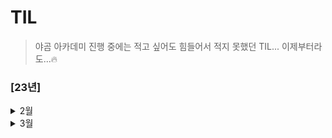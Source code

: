 # TIL
> 야곰 아카데미 진행 중에는 적고 싶어도 힘들어서 적지 못했던 TIL... 이제부터라도...🔥

### [23년]

<details> 
<summary> 2월 </summary>

- 23일
  - SOLID 
  - Frame vs Bound - Frame:SuperView 기준, Bound:View기준
  - 실제 디바이스가 없을 경우 개발 환경에서 할 수 있는 것과 없는 것을 설명 - 센서, 통신 불가
  - TabBarController에서 NavigationItem 사용방법

- 24일
  - Stack 활용 : LIFO 구조
  - Queue 활용 : FIFO 구조
  - Deck : 앞뒤로 데이터 추가 가능
- 25일
  - OAuth 기본개념 : SNS 로그인
  - 모바일앱이 모바일웹에 비해 좋은 점 : 빠른 속도와 안정적인 동작
- 26일
  - API
  - REST - HTTP를 잘 활용하기 위한 아키텍쳐
  - RESTful API - HTTP를 잘 활용할 수 있도록 짜여진 구조
- 27일
  - 운영체제 & 인터럽트
  - 최대공약수와 최소공배수 - 최대공약수 x 최소공배수 = 두 값의 곱
  - 소수 찾기 - 에라토스테네스의 체 (빈 배열을 만들어 소수가 아닌 것은 삭제)
  - 팩토리얼의 0의 개수 - 2와 5의 갯수
  - URL Request

</details>

<details> 
<summary> 3월 </summary>

- 1일
  - 앱의 콘텐츠나 데이터 자체를 저장/보관하는 특별한 객체를 무엇이라고 하는가?
  - App thinning에 대해서 설명하시오.
  - 앱이 시작할 때 main.c 에 있는 UIApplicationMain 함수에 의해서 생성되는 객체는 무엇인가?
  - @Main에 대해서 설명하시오.
  - 앱이 foreground에 있을 때와 background에 있을 때 어떤 제약사항이 있나요?
  - 상태 변화에 따라 다른 동작을 처리하기 위한 앱델리게이트 메서드들을 설명하시오.
  - 앱이 In-Active 상태가 되는 시나리오를 설명하시오.
  - scene delegate에 대해 설명하시오.
  - UIApplication 객체의 컨트롤러 역할은 어디에 구현해야 하는가?
  - App의 Not running, Inactive, Active, Background, Suspended에 대해 설명하시오.
  - GCD API 동작 방식과 필요성에 대해 설명하시오.
  - Global DispatchQueue 의 Qos 에는 어떤 종류가 있는지, 각각 어떤 의미인지 설명하시오. 

  <br/>

  - 알고리즘 - 다이나믹 프로그래밍
  - 서울 공공데이터 API 사용을 위한 사전 준비
    - addingPercentEncoding
    - ATS Policy

- 2일

  - RxSwift 기초
    - DispatchQueue & RxSwift 차이점
    - Observable 생성 & Operation 사용
    - Subscribe 사용
    - Scheduler
    - 코드 간소화 (RxCocoa도 함께 사용)
    - RxSwift 응용
      - ID & PW 형식에 맞는지 확인 후 로그인 해보는 실습
    - Subject

- 4일

  - iOS 앱을 만들고, User Interface를 구성하는 데 필수적인 프레임워크 이름은 무엇인가?
  - Foundation Kit은 무엇이고 포함되어 있는 클래스들은 어떤 것이 있는지 설명하시오.
  - Delegate란 무엇인지 설명하고, retain 되는지 안되는지 그 이유를 함께 설명하시오.
  - NotificationCenter 동작 방식과 활용 방안에 대해 설명하시오.
  - UIKit 클래스들을 다룰 때 꼭 처리해야하는 애플리케이션 쓰레드 이름은 무엇인가?
  - App Bundle의 구조와 역할에 대해 설명하시오.
  - 모든 View Controller 객체의 상위 클래스는 무엇이고 그 역할은 무엇인가?
  - 자신만의 Custom View를 만들려면 어떻게 해야하는지 설명하시오.
  - View 객체에 대해 설명하시오.
  - UIView 에서 Layer 객체는 무엇이고 어떤 역할을 담당하는지 설명하시오.
  - UIWindow 객체의 역할은 무엇인가?
  - UINavigationController 의 역할이 무엇인지 설명하시오.
  - TableView를 동작 방식과 화면에 Cell을 출력하기 위해 최소한 구현해야 하는 DataSource 메서드를 설명하시오.
  - 하나의 View Controller 코드에서 여러 TableView Controller 역할을 해야 할 경우 어떻게 구분해서 구현해야 하는지 설명하시오.
  - setNeedsLayout와 setNeedsDisplay의 차이에 대해 설명하시오.
  - stackView의 장점과 단점에 대해서 설명하시오.

- 5일

  - NSCache와 딕셔너리로 캐시를 구성했을때의 차이를 설명하시오.
  - URLSession에 대해서 설명하시오.
  - prepareForReuse에 대해서 설명하시오.
  - 다크모드를 지원하는 방법에 대해 설명하시오.
  - ViewController의 생명주기를 설명하시오.
  - TableView와 CollectionView의 차이점을 설명하시오.

  <br/>

  - 오토레이아웃을 코드로 작성하는 방법은 무엇인가? (3가지)
  - hugging, resistance에 대해서 설명하시오.
  - Intrinsic Size에 대해서 설명하시오.
  - 스토리보드를 이용했을때의 장단점을 설명하시오.
  - Safearea에 대해서 설명하시오.
  - Left Constraint 와 Leading Constraint 의 차이점을 설명하시오.

  <br/>

  - MVVM + RxSwift 기초
    - 이전에 다뤘던 ID & PW를 입력하여 로그인하는 예제를 활용하여 코드 작성

- 6일

  - 운영체제

    - 프로세스 vs 쓰레드
    - 프로세스 주소 공간
    - 시스템 콜 (System Call)
    - IPC (Inter Process Communication)
  - 알고리즘
    - 다이나믹 프로그래밍1 - 2차원 배열 활용
  - 동시성 프로그래밍 (원티드프리온보딩 1)
    - 용어 정리
    - 사전과제 코드 리뷰

- 7일

  - 알고리즘
    - 다이나믹 프로그래밍1 - 기본예제 끗
  - 동시성 프로그래밍 (원티드프리온보딩 2)
    - DispatchQueue 부가기능
    - OperationQueue vs Dispatch Queue

- 8일

  - 코드 팩토링
    - 네트워크 설계
    - 네트워크 삽질의 흔적

- 9일


  - RxSwift 개념 다듬기


    - 알고리즘

        - 그리디 개념 세우기



- 12일


       - struct와 class와 enum의 차이


       - class의 성능을 향상 시킬수 있는 방법


       - Copy On Write는 어떤 방식으로 동작


       - Convenience init


       - Any & AnyObject


       - Optional


       - Struct


       - Subscripts


       - String은 왜 subscript로 접근이 안되는지

     <br/>


       - 다이나믹 프로그래밍

         - 개념

         - 사용하는 조건

         - 구현 방법

         - 다이나믹 프로그래밍과 분할 정복의 차이점


</details>
